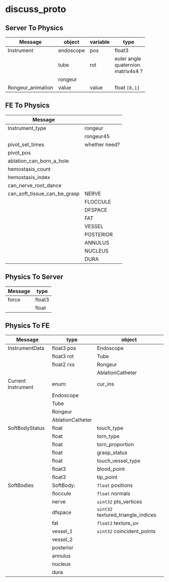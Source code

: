 # discuss_proto

## Server To Physics

| Message           | object    | variable | type                                           |
|-------------------|-----------|----------|------------------------------------------------|
| Instrument        | endoscope | pos      | float3                                         |
|                   | tube      | rot      | euler angle <br/> quaternion <br/> matrix4x4 ? |
|                   | rongeur   |          |                                                |
| Rongeur_animation | value     | value    | float `[0,1]`                                  |

## FE To Physics

| Message                      |               |
|------------------------------|---------------|
| Instrument_type              | rongeur       |
|                              | rongeur45     |
| pivot_set_times              | whether need? |
| pivot_pos                    |               |
| ablation_can_born_a_hole     |               |
| hemostasis_count             |               |
| hemostasis_index             |               |
| can_nerve_root_dance         |               |
| can_soft_tissue_can_be_grasp | NERVE         |
|                              | FLOCCULE      |
|                              | DFSPACE       |
|                              | FAT           |
|                              | VESSEL        |
|                              | POSTERIOR     |
|                              | ANNULUS       |
|                              | NUCLEUS       |
|                              | DURA          |

## Physics To Server

| Message | type   |
|---------|--------|
| force   | float3 |
|         | float  |

## Physics To FE

| Message            | type             | object                             |
|--------------------|------------------|------------------------------------|
| InstrumentData     | float3 pos       | Endoscope                          |
|                    | float3 rot       | Tube                               |
|                    | float2 rxs       | Rongeur                            |
|                    |                  | AblationCatheter                   |
| Current Instrument | enum:            | cur_ins                            |
|                    | Endoscope        |                                    |
|                    | Tube             |                                    |
|                    | Rongeur          |                                    |
|                    | AblationCatheter |                                    |
| SoftBodyStatus     | float            | touch_type                         |
|                    | float            | torn_type                          |
|                    | float            | torn_proportion                    |
|                    | float            | grasp_status                       |
|                    | float            | touch_vessel_type                  |
|                    | float3           | blood_point                        |
|                    | float3           | tip_point                          |
| SoftBodies         | SoftBody:        | `float` positions                  |
|                    | floccule         | `float` normals                    |
|                    | nerve            | `uint32` pts_vertices              |
|                    | dfspace          | `uint32` textured_triangle_indices |
|                    | fat              | `float2` texture_uv                |
|                    | vessel_1         | `uint32` coincident_points         |
|                    | vessel_2         |                                    |
|                    | posterior        |                                    |
|                    | annulus          |                                    |
|                    | nucleus          |                                    |
|                    | dura             |                                    |

